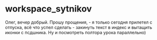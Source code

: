 # workspace_sytnikov
Олег, вечер добрый. 
Прошу прощения, - я только сегодня прилетел с отпуска, всё что успел сделать - закинуть текст в индекс и вытащить иконки с псдшника.
Ну и посмотреть полтора урока параллельно)
